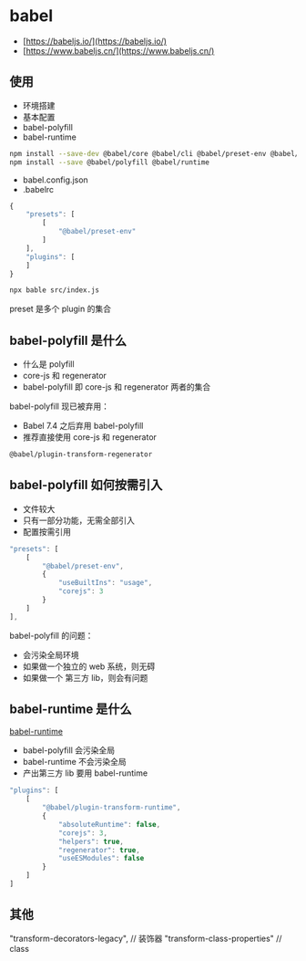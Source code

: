 # babel

- [https://babeljs.io/](https://babeljs.io/)
- [https://www.babeljs.cn/](https://www.babeljs.cn/)

## 使用

- 环境搭建
- 基本配置
- babel-polyfill
- babel-runtime

```bash
npm install --save-dev @babel/core @babel/cli @babel/preset-env @babel/plugin-transfrom-runtime
npm install --save @babel/polyfill @babel/runtime
```

- babel.config.json
- .babelrc

```js
{
    "presets": [
        [
            "@babel/preset-env"
        ]
    ],
    "plugins": [
    ]
}
```

```bash
npx bable src/index.js
```

preset 是多个 plugin 的集合

## babel-polyfill 是什么

- 什么是 polyfill
- core-js 和 regenerator
- babel-polyfill 即 core-js 和 regenerator 两者的集合

babel-polyfill 现已被弃用：
- Babel 7.4 之后弃用 babel-polyfill
- 推荐直接使用 core-js 和 regenerator

```bash
@babel/plugin-transform-regenerator
```

## babel-polyfill 如何按需引入

- 文件较大
- 只有一部分功能，无需全部引入
- 配置按需引用

```js
"presets": [
    [
        "@babel/preset-env",
        {
            "useBuiltIns": "usage",
            "corejs": 3
        }
    ]
],
```

babel-polyfill 的问题：
- 会污染全局环境
- 如果做一个独立的 web 系统，则无碍
- 如果做一个 第三方 lib，则会有问题

## babel-runtime 是什么

[babel-runtime](https://www.babeljs.cn/docs/babel-plugin-transform-runtime)

- babel-polyfill 会污染全局
- babel-runtime 不会污染全局
- 产出第三方 lib 要用 babel-runtime

```js
"plugins": [
    [
        "@babel/plugin-transform-runtime",
        {
            "absoluteRuntime": false,
            "corejs": 3,
            "helpers": true,
            "regenerator": true,
            "useESModules": false
        }
    ]
]
```

## 其他

"transform-decorators-legacy", // 装饰器
"transform-class-properties" // class
